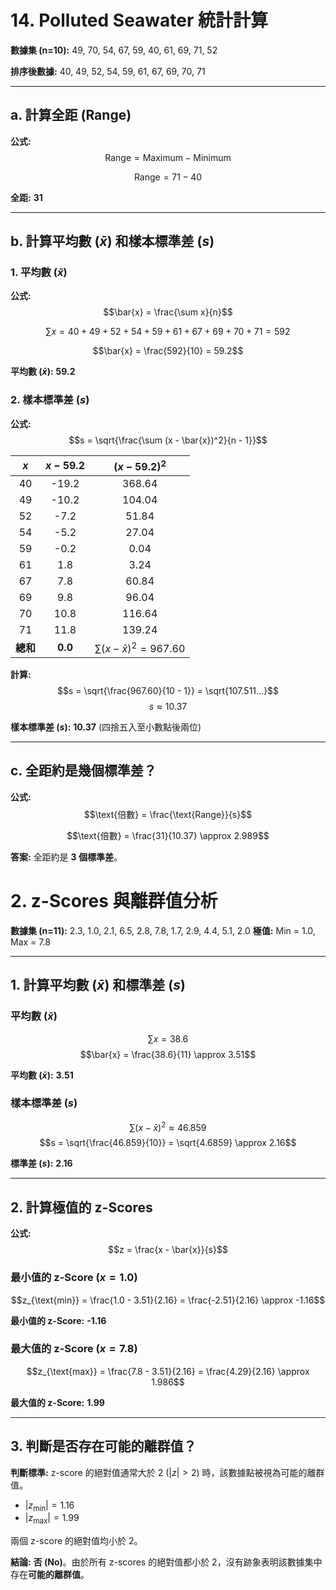 # 14. Polluted Seawater 統計計算

**數據集 (n=10):** 49, 70, 54, 67, 59, 40, 61, 69, 71, 52

**排序後數據:** 40, 49, 52, 54, 59, 61, 67, 69, 70, 71

---

## a. 計算全距 (Range)

**公式:** $$\text{Range} = \text{Maximum} - \text{Minimum}$$

$$\text{Range} = 71 - 40$$

**全距:** **31**

---

## b. 計算平均數 ($\bar{x}$) 和樣本標準差 ($s$)

### 1. 平均數 ($\bar{x}$)

**公式:** $$\bar{x} = \frac{\sum x}{n}$$

$$\sum x = 40 + 49 + 52 + 54 + 59 + 61 + 67 + 69 + 70 + 71 = 592$$

$$\bar{x} = \frac{592}{10} = 59.2$$

**平均數 ($\bar{x}$):** **59.2**

### 2. 樣本標準差 ($s$)

**公式:** $$s = \sqrt{\frac{\sum (x - \bar{x})^2}{n - 1}}$$

| $x$ | $x - 59.2$ | $(x - 59.2)^2$ |
| :---: | :---: | :---: |
| 40 | -19.2 | 368.64 |
| 49 | -10.2 | 104.04 |
| 52 | -7.2 | 51.84 |
| 54 | -5.2 | 27.04 |
| 59 | -0.2 | 0.04 |
| 61 | 1.8 | 3.24 |
| 67 | 7.8 | 60.84 |
| 69 | 9.8 | 96.04 |
| 70 | 10.8 | 116.64 |
| 71 | 11.8 | 139.24 |
| **總和** | **0.0** | $\sum (x - \bar{x})^2 = 967.60$ |

**計算:**
$$s = \sqrt{\frac{967.60}{10 - 1}} = \sqrt{107.511...}$$
$$s \approx 10.37$$

**樣本標準差 ($s$):** **10.37** (四捨五入至小數點後兩位)

---

## c. 全距約是幾個標準差？

**公式:** $$\text{倍數} = \frac{\text{Range}}{s}$$

$$\text{倍數} = \frac{31}{10.37} \approx 2.989$$

**答案:** 全距約是 **3 個標準差**。


# 2. z-Scores 與離群值分析

**數據集 (n=11):** 2.3, 1.0, 2.1, 6.5, 2.8, 7.8, 1.7, 2.9, 4.4, 5.1, 2.0
**極值:** Min = 1.0, Max = 7.8

---

## 1. 計算平均數 ($\bar{x}$) 和標準差 ($s$)

### 平均數 ($\bar{x}$)

$$\sum x = 38.6$$
$$\bar{x} = \frac{38.6}{11} \approx 3.51$$

**平均數 ($\bar{x}$):** **3.51**

### 樣本標準差 ($s$)

$$\sum (x - \bar{x})^2 \approx 46.859$$
$$s = \sqrt{\frac{46.859}{10}} = \sqrt{4.6859} \approx 2.16$$

**標準差 ($s$):** **2.16**

---

## 2. 計算極值的 z-Scores

**公式:** $$z = \frac{x - \bar{x}}{s}$$

### 最小值的 z-Score ($x=1.0$)

$$z_{\text{min}} = \frac{1.0 - 3.51}{2.16} = \frac{-2.51}{2.16} \approx -1.16$$

**最小值的 z-Score:** **-1.16**

### 最大值的 z-Score ($x=7.8$)

$$z_{\text{max}} = \frac{7.8 - 3.51}{2.16} = \frac{4.29}{2.16} \approx 1.986$$

**最大值的 z-Score:** **1.99**

---

## 3. 判斷是否存在可能的離群值？

**判斷標準:** z-score 的絕對值通常大於 2 ($|z| > 2$) 時，該數據點被視為可能的離群值。

* $|z_{\text{min}}| = 1.16$
* $|z_{\text{max}}| = 1.99$

兩個 z-score 的絕對值均小於 2。

**結論:** **否 (No)**。由於所有 z-scores 的絕對值都小於 2，沒有跡象表明該數據集中存在**可能的離群值**。
